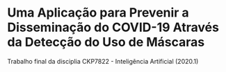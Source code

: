 # Uma Aplicação para Prevenir a Disseminação do COVID-19 Através da Detecção do Uso de Máscaras

Trabalho final da disciplia CKP7822 - Inteligência Artificial (2020.1)
